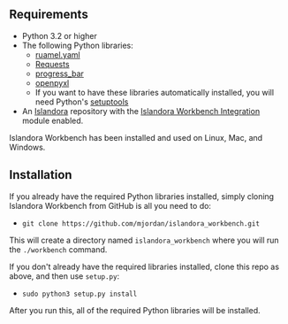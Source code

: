 ## Requirements

* Python 3.2 or higher
* The following Python libraries:
    * [ruamel.yaml](https://yaml.readthedocs.io/en/latest/index.html)
    * [Requests](https://2.python-requests.org/en/master/)
    * [progress_bar](https://pypi.org/project/progress_bar/)
    * [openpyxl](https://pypi.org/project/openpyxl/)
    * If you want to have these libraries automatically installed, you will need Python's [setuptools](https://pypi.org/project/setuptools/)
* An [Islandora](https://islandora.ca/) repository with the [Islandora Workbench Integration](https://github.com/mjordan/islandora_workbench_integration) module enabled.

Islandora Workbench has been installed and used on Linux, Mac, and Windows.

## Installation

If you already have the required Python libraries installed, simply cloning Islandora Workbench from GitHub is all you need to do:

* `git clone https://github.com/mjordan/islandora_workbench.git`

This will create a directory named `islandora_workbench` where you will run the `./workbench` command.

If you don't already have the required libraries installed, clone this repo as above, and then use `setup.py`:

* `sudo python3 setup.py install`

After you run this, all of the required Python libraries will be installed.
